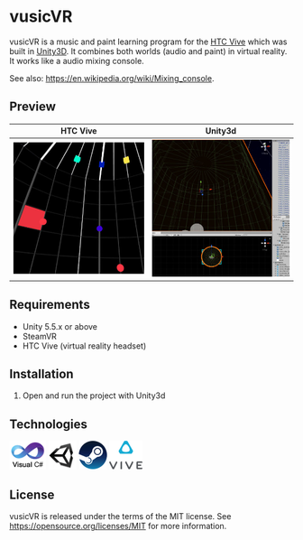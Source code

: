 vusicVR
=====================================
vusicVR is a music and paint learning program for the [HTC Vive](https://www.vive.com/de/) which was built in [Unity3D](https://unity3d.com/de). It combines both worlds (audio and paint) in virtual reality. It works like a audio mixing console.

See also: https://en.wikipedia.org/wiki/Mixing_console.

Preview
--------------------

HTC Vive                            |  Unity3d
:----------------------------------:|:---------------------------------:
![](Assets/screenshots/ingame.jpg)  |  ![](Assets/screenshots/inunity3d.jpg)

Requirements
--------------------

- Unity 5.5.x or above
- SteamVR
- HTC Vive (virtual reality headset)

Installation
--------------------

1. Open and run the project with Unity3d

Technologies
----------------------

![](Assets/icons/visualcsharp.png)
![](Assets/icons/unity3d.png)
![](Assets/icons/steam.png)
![](Assets/icons/vive.png)


License
-------
vusicVR is released under the terms of the MIT license. See https://opensource.org/licenses/MIT for more information.
